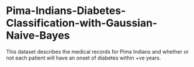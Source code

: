 # Pima-Indians-Diabetes-Classification-with-Gaussian-Naive-Bayes
This dataset describes the medical records for Pima Indians and whether or not each patient will have an onset of diabetes within +ve years.
